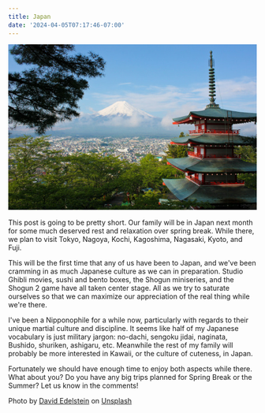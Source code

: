 ```yaml
---
title: Japan
date: '2024-04-05T07:17:46-07:00'
---
```

![Mount Fuji](/assets/japan.jpg)

This post is going to be pretty short.  Our family will be in Japan next month for some much deserved rest and relaxation over spring break.  While there, we plan to visit Tokyo, Nagoya, Kochi, Kagoshima, Nagasaki, Kyoto, and Fuji.  

This will be the first time that any of us have been to Japan, and we've been cramming in as much Japanese culture as we can in preparation.  Studio Ghibli movies, sushi and bento boxes, the Shogun miniseries, and the Shogun 2 game have all taken center stage.  All as we try to saturate ourselves so that we can maximize our appreciation of the real thing while we're there.

I've been a Nipponophile for a while now, particularly with regards to their unique martial culture and discipline.  It seems like half of my Japanese vocabulary is just military jargon: no-dachi, sengoku jidai, naginata, Bushido, shuriken, ashigaru, etc. Meanwhile the rest of my family will probably be more interested in Kawaii, or the culture of cuteness, in Japan.

Fortunately we should have enough time to enjoy both aspects while there.  What about you?  Do you have any big trips planned for Spring Break or the Summer?  Let us know in the comments!

Photo by <a href="https://unsplash.com/@jlhopes?utm_content=creditCopyText&utm_medium=referral&utm_source=unsplash">David Edelstein</a> on <a href="https://unsplash.com/photos/mount-fuji-japan-N4DbvTUDikw?utm_content=creditCopyText&utm_medium=referral&utm_source=unsplash">Unsplash</a>
